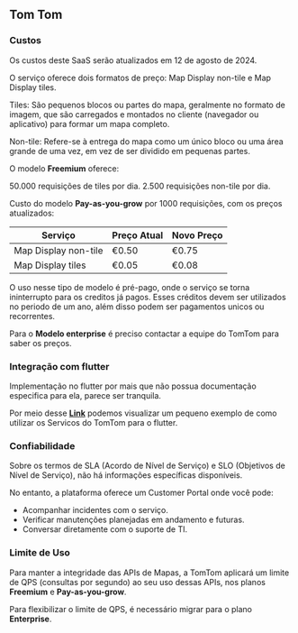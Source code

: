 ## Tom Tom

### **Custos**

Os custos deste SaaS serão atualizados em 12 de agosto de 2024.

O serviço oferece dois formatos de preço: Map Display non-tile e Map Display tiles.

Tiles: São pequenos blocos ou partes do mapa, geralmente no formato de imagem, que são carregados e montados no cliente (navegador ou aplicativo) para formar um mapa completo.

Non-tile: Refere-se à entrega do mapa como um único bloco ou uma área grande de uma vez, em vez de ser dividido em pequenas partes.

O modelo **Freemium** oferece:

50.000 requisições de tiles por dia.
2.500 requisições non-tile por dia.


Custo do modelo **Pay-as-you-grow** por 1000 requisições, com os preços atualizados:

| Serviço              | Preço Atual | Novo Preço |
|----------------------|-------------|------------|
| Map Display non-tile | €0.50       | €0.75      |
| Map Display tiles    | €0.05       | €0.08      |

O uso nesse tipo de modelo é pré-pago, onde o serviço se torna ininterrupto para os creditos já pagos. Esses créditos devem ser utilizados no periodo de um ano, além disso podem ser pagamentos unicos ou recorrentes.

Para o **Modelo enterprise** é preciso contactar a equipe do TomTom para saber os preços.

### **Integração com flutter**

Implementação no flutter por mais que não possua documentação especifica para ela, parece ser tranquila. 

Por meio desse [**Link**](https://medium.com/tomtom-developers/displaying-tomtom-maps-with-flutter-33c0e876e84e) podemos visualizar um pequeno exemplo de como utilizar os Servicos do TomTom para o flutter.

### **Confiabilidade**

Sobre os termos de SLA (Acordo de Nível de Serviço) e SLO (Objetivos de Nível de Serviço), não há informações específicas disponíveis.

No entanto, a plataforma oferece um Customer Portal onde você pode:

- Acompanhar incidentes com o serviço.
- Verificar manutenções planejadas em andamento e futuras.
- Conversar diretamente com o suporte de TI.

### **Limite de Uso**

Para manter a integridade das APIs de Mapas, a TomTom aplicará um limite de QPS (consultas por segundo) ao seu uso dessas APIs, nos planos **Freemium** e **Pay-as-you-grow**.

Para flexibilizar o limite de QPS, é necessário migrar para o plano **Enterprise**.